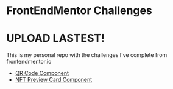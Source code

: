 # FrontEndMentor Challenges
# UPLOAD LASTEST!
This is my personal repo with the challenges I've complete from frontendmentor.io

- [QR Code Component](https://qr-code-fcc.netlify.app/)
- [NFT Preview Card Component](https://nft-card-preview-fcc.netlify.app/)
